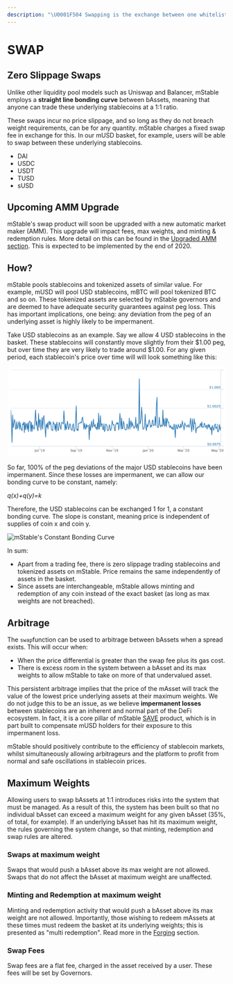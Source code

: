 ```yaml
---
description: "\U0001F504 Swapping is the exchange between one whitelisted bAsset and another at a 1:1 ratio. Swaps do not affect the number of mAssets in circulation."
---
```


# SWAP

## Zero Slippage Swaps

Unlike other liquidity pool models such as Uniswap and Balancer, mStable employs a **straight line bonding curve** between bAssets, meaning that anyone can trade these underlying stablecoins at a 1:1 ratio. 

These swaps incur no price slippage, and so long as they do not breach weight requirements, can be for any quantity. mStable charges a fixed swap fee in exchange for this. In our mUSD basket, for example, users will be able to swap between these underlying stablecoins. 

* DAI
* USDC
* USDT 
* TUSD
* sUSD

## Upcoming AMM Upgrade

mStable's swap product will soon be upgraded with a new automatic market maker \(AMM\). This upgrade will impact fees, max weights, and minting & redemption rules. More detail on this can be found in the [Upgraded AMM section](../../appendix/roadmap/upgraded-amm.md). This is expected to be implemented by the end of 2020.

## How?

mStable pools stablecoins and tokenized assets of similar value. For example, mUSD will pool USD stablecoins, mBTC will pool tokenized BTC and so on. These tokenized assets are selected by mStable governors and are deemed to have adequate security guarantees against peg loss. This has important implications, one being: any deviation from the peg of an underlying asset is highly likely to be impermanent. 

Take USD stablecoins as an example. Say we allow 4 USD stablecoins in the basket. These stablecoins will constantly move slightly from their $1.00 peg, but over time they are very likely to trade around $1.00. For any given period, each stablecoin's price over time will will look something like this:

![Price of USDC, source: Messari](../../.gitbook/assets/screen-shot-2020-05-04-at-10.56.27-am.png)

So far, 100% of the peg deviations of the major USD stablecoins have been impermanent. Since these losses are impermanent, we can allow our bonding curve to be constant, namely:

_q\(x\)+q\(y\)=k_

 Therefore, the USD stablecoins can be exchanged 1 for 1, a constant bonding curve. The slope is constant, meaning price is independent of supplies of coin x and coin y.

![mStable&apos;s Constant Bonding Curve](https://lh4.googleusercontent.com/FMntKClKgYueml_Y4ievaMME0zZB3EbDzK9Ih_dx7XNLpU90etJ3OF7xUxajSrArQ-7kZchSYf4-CX14GBGEHHaEGntELDdopNcAw_y-dQfAukdLhSbU2xe_aoo1zdEuSRzTetj-)

In sum:

* Apart from a trading fee, there is zero slippage trading stablecoins and tokenized assets on mStable. Price remains the same independently of assets in the basket.
* Since assets are interchangeable, mStable allows minting and redemption of any coin instead of the exact basket \(as long as max weights are not breached\).

## Arbitrage

The `swap`function can be used to arbitrage between bAssets when a spread exists. This will occur when:

* When the price differential is greater than the swap fee plus its gas cost. 
* There is excess room in the system between a bAsset and its max weights to allow mStable to take on more of that undervalued asset.

This persistent arbitrage implies that the price of the mAsset will track the value of the lowest price underlying assets at their maximum weights. We do not judge this to be an issue, as we believe **impermanent losses** between stablecoins are an inherent and normal part of the DeFi ecosystem. In fact, it is a core pillar of mStable [SAVE](native-interest-rate.md) product, which is in part built to compensate mUSD holders for their exposure to this impermanent loss. 

mStable should positively contribute to the efficiency of stablecoin markets, whilst simultaneously allowing arbitrageurs and the platform to profit from normal and safe oscillations in stablecoin prices.

## Maximum Weights

Allowing users to swap bAssets at 1:1 introduces risks into the system that must be managed.  As a result of this, the system has been built so that no individual bAsset can exceed a maximum weight for any given bAsset \(35%, of total, for example\). If an underlying bAsset has hit its maximum weight, the rules governing the system change, so that minting, redemption and swap rules are altered. 

### Swaps at maximum weight

Swaps that would push a bAsset above its max weight are not allowed. Swaps that do not affect the bAsset at maximum weight are unaffected.

### Minting and Redemption at maximum weight

Minting and redemption activity that would push a bAsset above its max weight are not allowed. Importantly, those wishing to redeem mAssets at these times must redeem the basket at its underlying weights; this is presented as "multi redemption". Read more in the [Forging](minting-and-redemption/) section.

### Swap Fees

Swap fees are a flat fee, charged in the asset received by a user. These fees will be set by Governors. 

